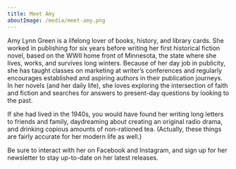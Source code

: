 ```yaml
---
title: Meet Amy
aboutImage: /media/meet-amy.png
---
```

Amy Lynn Green is a lifelong lover of books, history, and library cards. She worked in publishing for six years before writing her first historical fiction novel, based on the WWII home front of Minnesota, the state where she lives, works, and survives long winters. Because of her day job in publicity, she has taught classes on marketing at writer’s conferences and regularly encourages established and aspiring authors in their publication journeys. In her novels (and her daily life), she loves exploring the intersection of faith and fiction and searches for answers to present-day questions by looking to the past.

If she had lived in the 1940s, you would have found her writing long letters to friends and family, daydreaming about creating an original radio drama, and drinking copious amounts of non-rationed tea. (Actually, these things are fairly accurate for her modern life as well.)

Be sure to interact with her on Facebook and Instagram, and sign up for her newsletter to stay up-to-date on her latest releases.